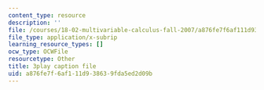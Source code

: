 ```yaml
---
content_type: resource
description: ''
file: /courses/18-02-multivariable-calculus-fall-2007/a876fe7f6af111d938639fda5ed2d09b_o7UCBjGsRTE.srt
file_type: application/x-subrip
learning_resource_types: []
ocw_type: OCWFile
resourcetype: Other
title: 3play caption file
uid: a876fe7f-6af1-11d9-3863-9fda5ed2d09b
---
```

